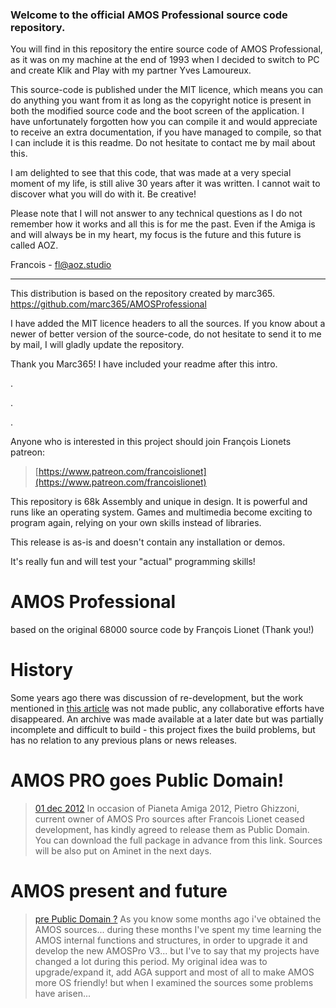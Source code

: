 
### Welcome to the official AMOS Professional source code repository.

You will find in this repository the entire source code of AMOS Professional, as it was on my machine at the end of 1993 when I decided to switch to PC and create Klik and Play with my partner Yves Lamoureux.

This source-code is published under the MIT licence, which means you can do anything you want from it as long as the copyright notice is present in both the modified source code and the boot screen of the application. I have unfortunately forgotten how you can compile it and would appreciate to receive an extra documentation, if you have managed to compile, so that I can include it is this readme. Do not hesitate to contact me by mail about this.

I am delighted to see that this code, that was made at a very special moment of my life, is still alive 30 years after it was written. I cannot wait to discover what you will do with it. Be creative!

Please note that I will not answer to any technical questions as I do not remember how it works and all this is for me the past. Even if the Amiga is and will always be in my heart, my focus is the future and this future is called AOZ.

Francois - fl@aoz.studio

---

This distribution is based on the repository created by marc365. https://github.com/marc365/AMOSProfessional

I have added the MIT licence headers to all the sources. If you know about a newer of better version of the source-code, do not hesitate to send it to me by mail, I will gladly update the repository.

Thank you Marc365! I have included your readme after this intro.

.

.

.

Anyone who is interested in this project should join François Lionets patreon:

>[https://www.patreon.com/francoislionet](https://www.patreon.com/francoislionet)

This repository is 68k Assembly and unique in design. It is powerful and runs like an operating system. Games and multimedia become exciting to program again, relying on your own skills instead of libraries.

This release is as-is and doesn't contain any installation or demos.

It's really fun and will test your "actual" programming skills!

# AMOS Professional

based on the original 68000 source code by François Lionet (Thank you!)

# History
Some years ago there was discussion of re-development, but the work mentioned in [this article](http://www.amiworld.it/news/amos_upgrade_eng.html) was not made public, any collaborative efforts have disappeared. An archive was made available at a later date but was partially incomplete and difficult to build - this project fixes the build problems, but has no relation to any previous plans or news releases.

# AMOS PRO goes Public Domain!

> [01 dec 2012](https://web.archive.org/web/20130530022407/http://www.pianetaamiga.it)
In occasion of Pianeta Amiga 2012, Pietro Ghizzoni, current owner of AMOS Pro sources after Francois Lionet ceased development, has kindly agreed to release them as Public Domain. You can download the full package in advance from this link. Sources will be also put on Aminet in the next days.

# AMOS present and future

> [pre Public Domain ?](http://www.amiworld.it/news/amos_upgrade_eng.html)
As you know some months ago i've obtained the AMOS sources... during these months I've spent my time learning the AMOS internal functions and structures, in order to upgrade it and develop the new AMOSPro V3... but I've to say that my projects have changed a lot during this period. My original idea was to upgrade/expand it, add AGA support and most of all to make AMOS more OS friendly! but when I examined the sources some problems have arisen...

